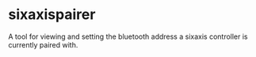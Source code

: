 sixaxispairer
=============

A tool for viewing and setting the bluetooth address a sixaxis controller is currently paired with.
